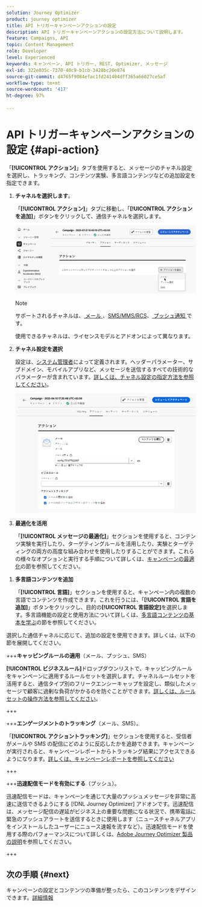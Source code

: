 ```yaml
---
solution: Journey Optimizer
product: journey optimizer
title: API トリガーキャンペーンアクションの設定
description: API トリガーキャンペーンアクションの設定方法について説明します。
feature: Campaigns, API
topic: Content Management
role: Developer
level: Experienced
keywords: キャンペーン, API トリガー, REST, Optimizer, メッセージ
exl-id: 322e035c-7370-40c9-b1cb-3428bc26e874
source-git-commit: d4765f9084efac1fd241404dff365a66027ce5af
workflow-type: tm+mt
source-wordcount: '417'
ht-degree: 97%

---
```


# API トリガーキャンペーンアクションの設定 {#api-action}

「**[!UICONTROL アクション]**」タブを使用すると、メッセージのチャネル設定を選択し、トラッキング、コンテンツ実験、多言語コンテンツなどの追加設定を指定できます。

1. **チャネルを選択します**。

   「**[!UICONTROL アクション]**」タブに移動し、「**[!UICONTROL アクションを追加]**」ボタンをクリックして、通信チャネルを選択します。

   ![](assets/api-triggered-channel.png)

   >[!NOTE]
   >
   >サポートされるチャネルは、[ メール ](../email/get-started-email.md)、[SMS/MMS/RCS](../sms/get-started-sms.md)、[ プッシュ通知 ](../push/get-started-push.md) です。
   >
   >使用できるチャネルは、ライセンスモデルとアドオンによって異なります。

1. **チャネル設定を選択**

   設定は、[システム管理者](../start/path/administrator.md)によって定義されます。ヘッダーパラメーター、サブドメイン、モバイルアプリなど、メッセージを送信するすべての技術的なパラメーターが含まれています。[詳しくは、チャネル設定の指定方法を参照してください](../configuration/channel-surfaces.md)。

   ![](assets/create-campaign-action.png)

1. **最適化を活用**

   「**[!UICONTROL メッセージの最適化]**」セクションを使用すると、コンテンツ実験を実行したり、ターゲティングルールを活用したり、実験とターゲティングの両方の高度な組み合わせを使用したりすることができます。これらの様々なオプションと実行する手順について詳しくは、[キャンペーンの最適化](campaigns-message-optimization.md)の節を参照してください。
<!--
1. **Create a content experiment**

    Use the **[!UICONTROL Content experiment]** section to define multiple delivery treatments in order to measure which one performs best for your target audience. Click the **[!UICONTROL Create experiment]** button then follow the steps detailed in this section: [Create a content experiment](../content-management/content-experiment.md).-->

1. **多言語コンテンツを追加**

   「**[!UICONTROL 言語]**」セクションを使用すると、キャンペーン内の複数の言語でコンテンツを作成できます。これを行うには、「**[!UICONTROL 言語を追加]**」ボタンをクリックし、目的の&#x200B;**[!UICONTROL 言語設定]**&#x200B;を選択します。多言語機能の設定と使用方法について詳しくは、[多言語コンテンツの基本を学ぶ](../content-management/multilingual-gs.md)の節を参照してください。

選択した通信チャネルに応じて、追加の設定を使用できます。詳しくは、以下の節を展開してください。

+++**キャッピングルールの適用**（メール、プッシュ、SMS）

**[!UICONTROL ビジネスルール]**&#x200B;ドロップダウンリストで、キャッピングルールをキャンペーンに適用するルールセットを選択します。チャネルルールセットを活用すると、通信タイプ別のフリークエンシーキャップを設定し、類似したメッセージで顧客に過剰な負荷がかかるのを防ぐことができます。[詳しくは、ルールセットの操作方法を参照してください](../conflict-prioritization/rule-sets.md)。

+++

+++**エンゲージメントのトラッキング**（メール、SMS）。

「**[!UICONTROL アクショントラッキング]**」セクションを使用すると、受信者がメールや SMS の配信にどのように反応したかを追跡できます。キャンペーンが実行されると、キャンペーンレポートからトラッキング結果にアクセスできるようになります。[詳しくは、キャンペーンレポートを参照してください](../reports/campaign-global-report-cja.md)

+++

+++**迅速配信モードを有効にする**（プッシュ）。

迅速配信モードは、キャンペーンを通じて大量のプッシュメッセージを非常に高速に送信できるようにする [!DNL Journey Optimizer] アドオンです。迅速配信は、メッセージ配信の遅延がビジネス上の重要な問題になる状況で、携帯電話に緊急のプッシュアラートを送信するときに使用します（ニュースチャネルアプリをインストールしたユーザーにニュース速報を流すなど）。迅速配信モードを使用する際のパフォーマンスについて詳しくは、[Adobe Journey Optimizer 製品の説明](https://helpx.adobe.com/jp/legal/product-descriptions/adobe-journey-optimizer.html)を参照してください。

+++

## 次の手順 {#next}

キャンペーンの設定とコンテンツの準備が整ったら、このコンテンツをデザインできます。[詳細情報](api-triggered-campaign-content.md)
